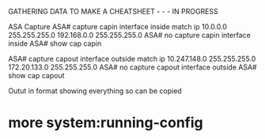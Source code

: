
GATHERING DATA TO MAKE A CHEATSHEET - - - IN PROGRESS


ASA Capture
ASA# capture capin interface inside match ip 10.0.0.0 255.255.255.0 192.168.0.0 255.255.255.0
ASA# no capture capin interface inside
ASA# show cap capin
 
ASA# capture capout interface outside match ip 10.247.148.0 255.255.255.0 172.20.133.0 255.255.255.0
ASA# no capture capout interface outside
ASA# show cap capout


Outut in format showing everything so can be copied
# more system:running-config

